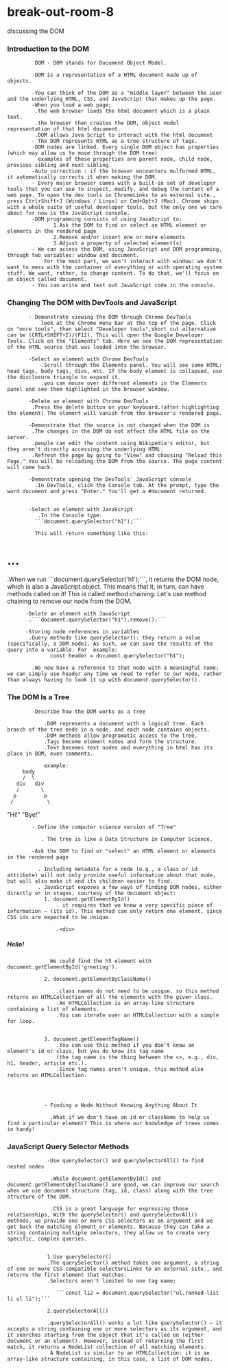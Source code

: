 # break-out-room-8
discussing the DOM 

   ### Introduction to the DOM

             DOM - DOM stands for Document Object Model.

            -DOM is a representation of a HTML document made up of objects.

            -You can think of the DOM as a "middle layer" between the user and the underlying HTML, CSS, and JavaScript that makes up the page.
            -When you load a web page;
             .the web browser loads the html document which is a plain text.
             .the browser then creates the DOM, object model representation of that html document.
             .DOM allows Java Script to interact with the html document 
            - The DOM represents HTML as a tree structure of tags.
            -DOM nodes are linked. Every single DOM object has properties (which may allow us to move through the DOM tree)
              examples of these properties are parent node, child node, previous sibling and next sibling.
            -Auto correction : if the browser encounters mulformed HTML, it automatically corrects it when making the DOM.
            - Every major browser comes with a built-in set of developer tools that you can use to inspect, modify, and debug the content of a web page. To open the dev tools in ChromeLinks to an external site., press Ctrl+Shift+J (Windows / Linux) or Cmd+Opt+J (Mac). Chrome ships with a whole suite of useful developer tools, but the only one we care about for now is the JavaScript console.
            -DOM programming consists of using JavaScript to:
                   1.Ask the DOM to find or select an HTML element or elements in the rendered page
                   2.Remove and/or insert one or more elements
                   3.Adjust a property of selected element(s) 
            - We can access the DOM, using JavaScript and DOM programming, through two variables: window and document.
                For the most part, we won't interact with window: we don't want to mess with the container of everything or with operating system stuff. We want, rather, to change content. To do that, we'll focus on an object called document.
            - You can write and test out JavaScript code in the console.
            
 
   ### Changing The DOM with DevTools and JavaScript

           - Demonstrate viewing the DOM through Chrome DevTools
               look at the Chrome menu bar at the top of the page. Click on "more tools", then select "Developer tools",short cut alternative can be (CRTL+SHIFT+I)/(F12). This will open the Google Developer Tools. Click on the "Elements" tab. Here we see the DOM representation of the HTML source that was loaded into the browser.

           -Select an element with Chrome DevTools
               .Scroll through the Elements panel. You will see some HTML: head tags, body tags, divs, etc. If the body element is collapsed, use the disclosure triangle to expand it.
               .you can mouse over different elements in the Elements panel and see them highlighted in the browser window. 

           -Delete an element with Chrome DevTools
            .Press the delete button on your keyboard.(after highlighting the element) The element will vanish from the browser's rendered page.

           -Demonstrate that the source is not changed when the DOM is
            .The changes in the DOM do not affect the HTML file on the server.
            .people can edit the content using Wikipedia's editor, but they aren't directly accessing the underlying HTML.
            .Refresh the page by going to "View" and choosing "Reload this Page." You will be reloading the DOM from the source. The page content will come back.

           -Demonstrate opening the DevTools' JavaScript console
             .In DevTools, click the Console tab. At the prompt, type the word document and press "Enter." You'll get a #document returned.


           -Select an element with JavaScript
              .In the Console type:
             ```document.querySelector("h1");``` 

             This will return something like this:
<h1 id="firstHeading" class="firstHeading mw-first-heading">
  ...
</h1>
          .When we run ```document.querySelector('h1');```, it returns the DOM node, which is also a JavaScript object. This means that it, in turn, can have methods called on it! This is called method chaining. Let's use method chaining to remove our node from the DOM.

          -Delete an element with JavaScript
           .```document.querySelector("h1").remove();```

          -Storing node references in variables
           .Query methods like querySelector(): they return a value (specifically, a DOM node). As such, we can save the results of the query into a variable. For  example:
                  const header = document.querySelector("h1");

            .We now have a reference to that node with a meaningful name; we can simply use header any time we need to refer to our node, rather than always having to look it up with document.querySelector().

   ### The DOM Is a Tree
            -Describe how the DOM works as a tree

                .DOM represents a document with a logical tree. Each branch of the tree ends in a node, and each node contains objects.
                .DOM methods allow programatic access to the tree.
                .Tags become element nodes and form the structure.
                .Text becomes text nodes and everything in html has its place in DOM, even comments.

                example:    
         body
         /  \
       div   div
       /       \
      p         p
     /           \
  "Hi!"          "Bye!"
                



            - Define the computer science version of "Tree"

               . The tree is like a Data Structure in Computer Science.

            -Ask the DOM to find or "select" an HTML element or elements in the rendered page

              . Including metadata for a node (e.g., a class or id attribute) will not only provide useful information about that node, but will also make it and its children easier to find. 
              . JavaScript exposes a few ways of finding DOM nodes, either directly or in stages, courtesy of the document object:
                1. document.getElementById()
                    . it requires that we know a very specific piece of information — (its id). This method can only return one element, since CSS ids are expected to be unique.

                    .<div>
  <h5 id="greeting">Hello!</h5>
</div>

                  We could find the h5 element with document.getElementById('greeting').

                2. document.getElementByClassName()

                    .class names do not need to be unique, so this method returns an HTMLCollection of all the elements with the given class. 
                    .An HTMLCollection is an array-like structure containing a list of elements. 
                    .You can iterate over an HTMLCollection with a simple for loop.


                3. document.getElementTagName()
                    .You can use this method if you don't know an element's id or class, but you do know its tag name 
                    (the tag name is the thing between the <>, e.g., div, h1, header, article etc.). 
                    .Since tag names aren't unique, this method also returns an HTMLCollection.




                - Finding a Node Without Knowing Anything About It

                  .What if we don't have an id or className to help us find a particular element? This is where our knowledge of trees comes in handy!
                  
          

### JavaScript Query Selector Methods

                 -Use querySelector() and querySelectorAll() to find nested nodes

                  .While document.getElementById() and document.getElementsByClassName() are good, we can improve our search when we use document structure (tag, id, class) along with the tree structure of the DOM. 

                  .CSS is a great language for expressing those relationships, With the querySelector() and querySelectorAll() methods, we provide one or more CSS selectors as an argument and we get back the matching element or elements. Because they can take a string containing multiple selectors, they allow us to create very specific, complex queries.


                 1.Use querySelector()
                 .The querySelector() method takes one argument, a string of one or more CSS-compatible selectorsLinks to an external site., and returns the first element that matches.
                 .Selectors aren't limited to one tag name;

                    ```const li2 = document.querySelector("ul.ranked-list li ul li");```

                 2.querySelectorAll()

                 .querySelectorAll() works a lot like querySelector() — it accepts a string containing one or more selectors as its argument, and it searches starting from the object that it's called on (either document or an element). However, instead of returning the first match, it returns a NodeList collection of all matching elements.
                  A NodeList is similar to an HTMLCollection: it is an array-like structure containing, in this case, a list of DOM nodes.

                 
    

                